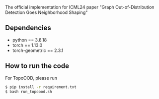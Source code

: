 The official implementation for ICML24 paper "Graph Out-of-Distribution Detection Goes Neighborhood Shaping"

## Dependencies
- python == 3.8.18
- torch == 1.13.0
- torch-geometric == 2.3.1


## How to run the code

For TopoOOD, please run

```bash
$ pip install -r requirement.txt
$ bash run_topoood.sh
```

